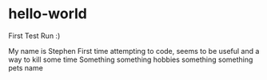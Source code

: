 # hello-world
First Test Run :)

My name is Stephen
First time attempting to code, seems to be useful and a way to kill some time
Something something hobbies something something pets name
